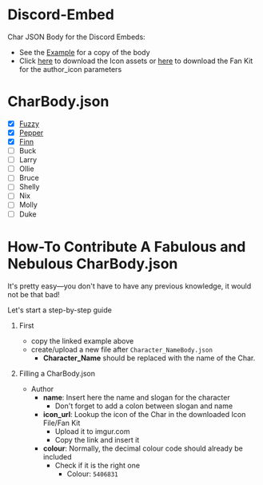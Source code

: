 # Discord-Embed
Char JSON Body for the Discord Embeds:

- See the [Example](/Example.json) for a copy of the body
- Click [here](https://my.pcloud.com/publink/show?code=kZop5YkZA0AknuuS9TfCo2TL3oBAayAmuyLk) to download the Icon assets or [here](https://my.pcloud.com/publink/show?code=kZTHz8kZKKjhTB5WYNhbsWvRm2IWzfeH73Py) to download the Fan Kit for the author_icon parameters

# CharBody.json

- [x] [Fuzzy](/FuzzyBody.json)
- [x] [Pepper](/PepperBody.json)
- [x] [Finn](/FinnBody.json)
- [ ] Buck
- [ ] Larry
- [ ] Ollie
- [ ] Bruce
- [ ] Shelly
- [ ] Nix
- [ ] Molly
- [ ] Duke

# How-To Contribute A Fabulous and Nebulous CharBody.json

It's pretty easy—you don't have to have any previous knowledge, it would not be that bad!

Let's start a step-by-step guide

1. First
   - copy the linked example above
   - create/upload a new file after `Character_NameBody.json`
     - **Character_Name** should be replaced with the name of the Char.

2. Filling a CharBody.json
   - Author
     - **name**: Insert here the name and slogan for the character
       - Don't forget to add a colon between slogan and name
     - **icon_url**: Lookup the icon of the Char in the downloaded Icon File/Fan Kit
       - Upload it to imgur.com
       - Copy the link and insert it
     - **colour**: Normally, the decimal colour code should already be included
       - Check if it is the right one
         - Colour: `5406831`

